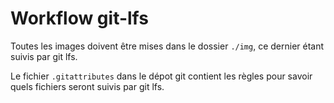 # Workflow git-lfs

Toutes les images doivent être mises dans le dossier `./img`, ce dernier
étant suivis par git lfs.

Le fichier `.gitattributes` dans le dépot git contient les règles pour
savoir quels fichiers seront suivis par git lfs.
